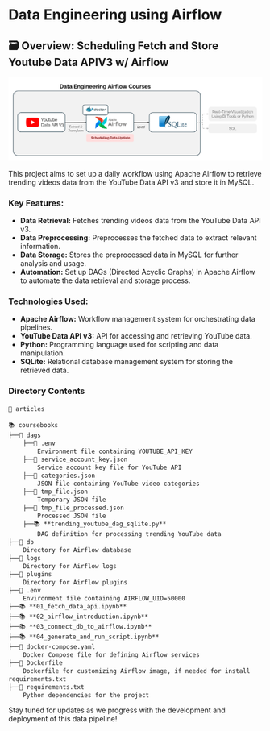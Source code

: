 # Data Engineering using Airflow

## 🗃️ Overview: Scheduling Fetch and Store Youtube Data APIV3 w/ Airflow

![image](Data_Engineering_Courses_Mindmap.png)

This project aims to set up a daily workflow using Apache Airflow to retrieve trending videos data from the YouTube Data API v3 and store it in MySQL. 

### Key Features:
- **Data Retrieval:** Fetches trending videos data from the YouTube Data API v3.
- **Data Preprocessing:** Preprocesses the fetched data to extract relevant information.
- **Data Storage:** Stores the preprocessed data in MySQL for further analysis and usage.
- **Automation:** Set up DAGs (Directed Acyclic Graphs) in Apache Airflow to automate the data retrieval and storage process.

### Technologies Used:
- **Apache Airflow:** Workflow management system for orchestrating data pipelines.
- **YouTube Data API v3:** API for accessing and retrieving YouTube data.
- **Python:** Programming language used for scripting and data manipulation.
- **SQLite:** Relational database management system for storing the retrieved data.

### Directory Contents

```
📝 articles

📚 coursebooks
├──📁 dags
    ├──📄 .env 
        Environment file containing YOUTUBE_API_KEY
    ├──📄 service_account_key.json 
        Service account key file for YouTube API
    ├──📄 categories.json 
        JSON file containing YouTube video categories
    ├──📄 tmp_file.json 
        Temporary JSON file
    ├──📄 tmp_file_processed.json 
        Processed JSON file
    ├──📚 **trending_youtube_dag_sqlite.py** 
        DAG definition for processing trending YouTube data
├──📁 db 
    Directory for Airflow database
├──📁 logs 
    Directory for Airflow logs
├──📁 plugins 
    Directory for Airflow plugins
├──📄 .env 
    Environment file containing AIRFLOW_UID=50000
├──📚 **01_fetch_data_api.ipynb**
├──📚 **02_airflow_introduction.ipynb**
├──📚 **03_connect_db_to_airflow.ipynb**
├──📚 **04_generate_and_run_script.ipynb**
├──📄 docker-compose.yaml 
    Docker Compose file for defining Airflow services
├──📄 Dockerfile 
    Dockerfile for customizing Airflow image, if needed for install requirements.txt
├──📄 requirements.txt 
    Python dependencies for the project
```

Stay tuned for updates as we progress with the development and deployment of this data pipeline!
